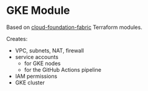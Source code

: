 # GKE Module

Based on [cloud-foundation-fabric](github.com/GoogleCloudPlatform/cloud-foundation-fabric)
Terraform modules.

Creates:

- VPC, subnets, NAT, firewall
- service accounts
  - for GKE nodes
  - for the GitHub Actions pipeline
- IAM permissions
- GKE cluster
